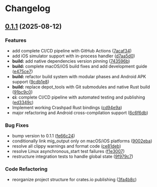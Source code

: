 # Changelog

## [0.1.1](https://github.com/bahamoth/crashpad-rs/compare/v0.1.0...v0.1.1) (2025-08-12)

### Features

* add complete CI/CD pipeline with GitHub
  Actions ([7acaf34](https://github.com/bahamoth/crashpad-rs/commit/7acaf34048075944c1a11f003dafcf16502cddab))
* add iOS simulator support with in-process
  handler ([d7aa5d0](https://github.com/bahamoth/crashpad-rs/commit/d7aa5d00e39e1dc47f71da9731095e7830ed24f6))
* **build:** add native dependencies version
  pinning ([743596b](https://github.com/bahamoth/crashpad-rs/commit/743596bce7a3180f336fd93b2e258c00ec36c736))
* **build:** complete macOS/iOS build fixes and add development
  guide ([e475ce7](https://github.com/bahamoth/crashpad-rs/commit/e475ce711f4651d995033f4bddf84503ee85ace6))
* **build:** refactor build system with modular phases and Android APK
  support ([9cdb1e8](https://github.com/bahamoth/crashpad-rs/commit/9cdb1e845855419754a647fb07cf31134a7069c6))
* **build:** replace depot_tools with Git submodules and native Rust
  build ([91bc9c0](https://github.com/bahamoth/crashpad-rs/commit/91bc9c03a86e982c89ffa49ea0a33ccbd4bacc50))
* **ci:** complete CI/CD pipeline with automated testing and
  publishing ([ed3349c](https://github.com/bahamoth/crashpad-rs/commit/ed3349ceb2fbb3c01fcb09fd538995a419c3754f))
* Implement working Crashpad Rust
  bindings ([cd94e9a](https://github.com/bahamoth/crashpad-rs/commit/cd94e9aa622bc6cd1ef4b36bdc3f746964820d9c))
* major refactoring and Android cross-compilation
  support ([6c6f6db](https://github.com/bahamoth/crashpad-rs/commit/6c6f6dbc7529119dff3eda09b361d8435831ca02))

### Bug Fixes

* bump version to
  0.1.1 ([fe66c24](https://github.com/bahamoth/crashpad-rs/commit/fe66c24cde0f62fa93013857c5701ba388f2d71f))
* conditionally link mig_output only on macOS/iOS
  platforms ([9002eba](https://github.com/bahamoth/crashpad-rs/commit/9002ebaefbd585edad3c18774358ce3760600156))
* resolve all clippy warnings and format
  code ([ce81deb](https://github.com/bahamoth/crashpad-rs/commit/ce81deb910c23e70c1d339090cb8fc96b531ff80))
* resolve Linux asynchronous_start test
  failures ([f1e3007](https://github.com/bahamoth/crashpad-rs/commit/f1e30074e6b7805228d9b33bc4cb3f0124883157))
* restructure integration tests to handle global
  state ([9f979c7](https://github.com/bahamoth/crashpad-rs/commit/9f979c784f73bff333da9f20e55e2abe7ce9670c))

### Code Refactoring

* reorganize project structure for crates.io
  publishing ([3fa4b8c](https://github.com/bahamoth/crashpad-rs/commit/3fa4b8c8a30301c1bd4825ae1de47d4ac70a5651))


